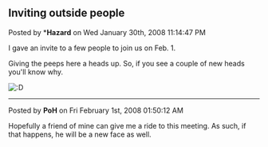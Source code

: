 ## Inviting outside people
Posted by ***Hazard** on Wed January 30th, 2008 11:14:47 PM

I gave an invite to a few people to join us on Feb. 1.

Giving the peeps here a heads up. So, if you see a couple of new heads you'll know why.

 <!-- s:D --><img src="{SMILIES_PATH}/icon_e_biggrin.gif" alt=":D" title="Very Happy" /><!-- s:D -->

--------------------------------------------------------------------------------

Posted by **PoH** on Fri February 1st, 2008 01:50:12 AM

Hopefully a friend of mine can give me a ride to this meeting. As such, if that happens, he will be a new face as well.
